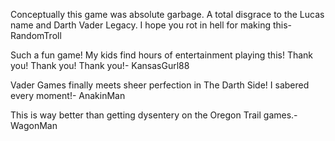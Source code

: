 Conceptually this game was absolute garbage. A total disgrace to the Lucas name and Darth Vader Legacy. I hope you rot in hell for making this- RandomTroll

Such a fun game! My kids find hours of entertainment playing this! Thank you! Thank you! Thank you!- KansasGurl88

Vader Games finally meets sheer perfection in The Darth Side! I sabered every moment!- AnakinMan

This is way better than getting dysentery on the Oregon Trail games.-WagonMan 


